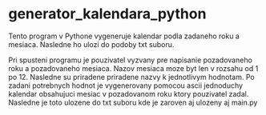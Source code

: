 # generator_kalendara_python
Tento program v Pythone vygeneruje kalendar podla zadaneho roku a mesiaca. Nasledne ho ulozi do podoby txt suboru.

Pri spusteni programu je pouzivatel vyzvany pre napisanie pozadovaneho roku a pozadovaneho mesiaca. Nazov mesiaca moze byt len v rozsahu od 1 po 12. Nasledne su priradene priradene nazvy k jednotlivym hodnotam. 
Po zadani potrebnych hodnot je vygenerovany pomocou ascii jednoduchy kalendar obsahujuci mesiac v pozadovanom roku ktory pouzivatel zadal. Nasledne je toto ulozene do txt suboru kde je zaroven aj ulozeny aj main.py
